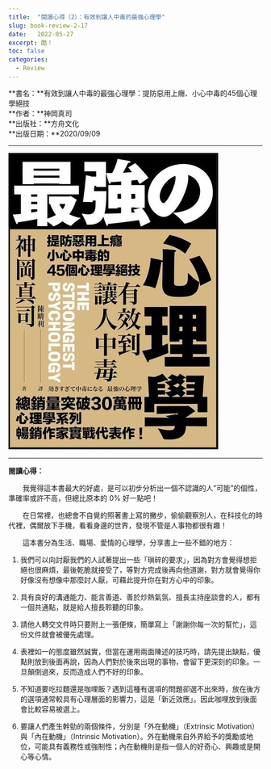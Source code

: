 ```yaml
---
title:  "閱讀心得（2）：有效到讓人中毒的最強心理學"
slug: book-review-2-17
date:   2022-05-27
excerpt: 酷！
toc: false
categories:
  - Review 
---
```


**書名：**有效到讓人中毒的最強心理學：提防惡用上癮、小心中毒的45個心理學絕技  
**作者：**神岡真司  
**出版社：**方舟文化  
**出版日期：**2020/09/09

---

![](/assets/images/2022-05-27-Review-閱讀心得-2-有效到讓人中毒的最強心理學-17/1.jpg)

---

**閱讀心得：**  

　　我覺得這本書最大的好處，是可以初步分析出一個不認識的人”可能”的個性，準確率或許不高，但總比原本的 0% 好一點吧！

　　在日常裡，也總會不自覺的照著書上寫的撇步，偷偷觀察別人，在科技化的時代裡，偶爾放下手機，看看身邊的世界，發現不管是人事物都很有趣！

　　這本書分為生活、職場、愛情的心理學，分享書上一些不錯的地方：

1. 我們可以向討厭我們的人試著提出一些「瑣碎的要求」，因為對方會覺得想拒絕也很麻煩，最後乾脆就接受了，等對方完成後再向他道謝，對方就會覺得你好像沒有想像中那麼討人厭，可藉此提升你在對方心中的印象。

2. 具有良好的溝通能力、能言善道、善於炒熱氣氛、擅長主持座談會的人，都有一個共通點，就是給人擅長聆聽的印象。

3. 請他人轉交文件時只要附上一張便條，簡單寫上「謝謝你每一次的幫忙」，這份文件就會被優先處理。

4. 表裡如一的態度雖然誠實，但當在運用兩面陳述的技巧時，請先提出缺點，優點則放到後面再說，因為人們對於後來出現的事物，會留下更深刻的印象。一旦顛倒過來，反而造成人們不好的印象。

5. 不知道要吃拉麵還是咖哩飯？遇到這種有選項的問題卻選不出來時，放在後方的選項通常較具有心理層面的影響力，這是「新近效應」。因此咖哩放到後面會比較容易被選上。

6. 要讓人們產生幹勁的兩個條件，分別是「外在動機」（Extrinsic Motivation）與「內在動機」（Intrinsic Motivation）。外在動機來自外界給予的獎勵或地位，可能具有義務性或強制性；內在動機則是指一個人的好奇心、興趣或是開心等心情。

　　
